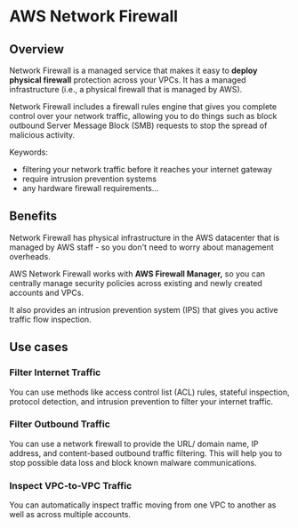# AWS Network Firewall

## Overview

Network Firewall is a managed service that makes it easy to **deploy physical firewall** protection across your VPCs. It has a managed infrastructure (i.e., a physical firewall that is managed by AWS).

Network Firewall includes a firewall rules engine that gives you complete control over your network traffic, allowing you to do things such as block outbound Server Message Block (SMB) requests to stop the spread of malicious activity.

Keywords:
- filtering your network traffic before it reaches your internet gateway
- require intrusion prevention systems 
- any hardware firewall requirements...


## Benefits

Network Firewall has physical infrastructure in the AWS datacenter that is managed by AWS staff - so you don't need to worry about management overheads.

AWS Network Firewall works with **AWS Firewall Manager,** so you can centrally manage security policies across existing and newly created accounts and VPCs.

It also provides an intrusion prevention system (IPS) that gives you active traffic flow inspection.


## Use cases

### Filter Internet Traffic
You can use methods like access control list (ACL) rules, stateful inspection, protocol detection, and intrusion prevention to filter your internet traffic.

### Filter Outbound Traffic
You can use a network firewall to provide the URL/ domain name, IP address, and content-based outbound traffic filtering. This will help you to stop possible data loss and block known malware communications.

### Inspect VPC-to-VPC Traffic
You can automatically inspect traffic moving from one
VPC to another as well as across multiple accounts.